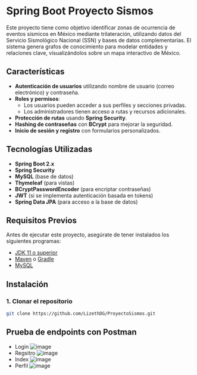 # Spring Boot Proyecto Sismos

Este proyecto tiene como objetivo identificar zonas de ocurrencia de eventos sísmicos en México mediante trilateración, utilizando datos del Servicio Sismológico Nacional (SSN) y bases de datos complementarias. El sistema genera grafos de conocimiento para modelar entidades y relaciones clave, visualizándolos sobre un mapa interactivo de México.

## Características

- **Autenticación de usuarios** utilizando nombre de usuario (correo electrónico) y contraseña.
- **Roles y permisos**:
  - Los usuarios pueden acceder a sus perfiles y secciones privadas.
  - Los administradores tienen acceso a rutas y recursos adicionales.
- **Protección de rutas** usando **Spring Security**.
- **Hashing de contraseñas** con **BCrypt** para mejorar la seguridad.
- **Inicio de sesión y registro** con formularios personalizados.

## Tecnologías Utilizadas

- **Spring Boot 2.x**
- **Spring Security**
- **MySQL** (base de datos)
- **Thymeleaf** (para vistas)
- **BCryptPasswordEncoder** (para encriptar contraseñas)
- **JWT** (si se implementa autenticación basada en tokens)
- **Spring Data JPA** (para acceso a la base de datos)

## Requisitos Previos

Antes de ejecutar este proyecto, asegúrate de tener instalados los siguientes programas:

- [JDK 11 o superior](https://adoptopenjdk.net/)
- [Maven](https://maven.apache.org/install.html) o [Gradle](https://gradle.org/install/)
- [MySQL](https://www.mysql.com/)

## Instalación

### 1. Clonar el repositorio

```bash
git clone https://github.com/LizethDG/ProyectoSismos.git
```
## Prueba de endpoints con Postman
- Login
![image](https://github.com/user-attachments/assets/4543635f-d4df-4ea0-bc4a-a3459bd2fed1)
- Regsitro
![image](https://github.com/user-attachments/assets/d892bcf9-e99f-4843-910d-8454ec141b55)
- Index
![image](https://github.com/user-attachments/assets/0257255e-d367-4ce9-bcd9-d5c973722912)
- Perfil
![image](https://github.com/user-attachments/assets/efe5a169-e32f-4ad4-9c8d-d3d805c7e93b)


